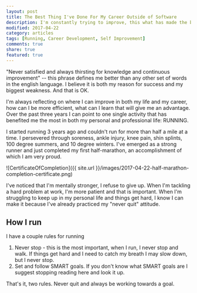 ```yaml
---
layout: post
title: The Best Thing I've Done For My Career Outside of Software
description: I'm constantly trying to improve, this what has made the biggest difference in my career and life.
modified: 2017-04-22
category: articles
tags: [Running, Career Development, Self Improvement]
comments: true
share: true
featured: true
---
```


"Never satisfied and always thirsting for knowledge and continuous improvement" -- this 
phrase defines me better than any other set of words in the english language.  I believe 
it is both my reason for success and my biggest weakness.  And that is OK.

I'm always reflecting on where I can improve in both my life and my career, how can I be 
more efficient, what can I learn that will give me an advantage.  Over the past three 
years I can point to one single activity that has benefited me the most in both my personal 
and professional life: RUNNING.

I started running 3 years ago and couldn't run for more than half a mile at a time.  I 
persevered through soreness, ankle injury, knee pain, shin splints, 100 degree summers, 
and 10 degree winters.  I've emerged as a strong runner and just completed my first 
half-marathon, an accomplishment of which I am very proud.

![CertificateOfCompletion]({{ site.url }}/images/2017-04-22-half-marathon-completion-certificate.png)

I've noticed that I'm mentally stronger, I refuse to give up.  When I'm tackling a hard 
problem at work, I'm more patient and that is important.  When I'm struggling to keep up 
in my personal life and things get hard, I know I can make it because I've already 
practiced my "never quit" attitude.

## How I run

I have a couple rules for running

1. Never stop - this is the most important, when I run, I never stop and walk.  If things get
 hard and I need to catch my breath I may slow down, but I never stop.
2. Set and follow SMART goals.  If you don't know what SMART goals are I suggest stopping 
reading here and look it up.

That's it, two rules.  Never quit and always be working towards a goal. 